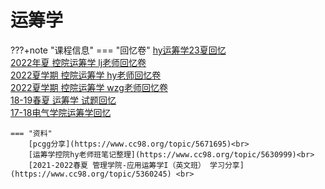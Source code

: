 # 运筹学

???+note "课程信息"
    === "回忆卷"
        [hy运筹学23夏回忆](https://www.cc98.org/topic/5630278)<br>
        [2022年夏 控院运筹学 lj老师回忆卷](https://www.cc98.org/topic/5345089)<br>
        [2022夏学期 控院运筹学 hy老师回忆卷](https://www.cc98.org/topic/5344993)<br>
        [2022夏学期 控院运筹学 wzg老师回忆卷](https://www.cc98.org/topic/5344941)<br>
        [18-19春夏 运筹学 试题回忆](https://www.cc98.org/topic/4855659)<br>
        [17-18电气学院运筹学回忆](https://www.cc98.org/topic/4778040)<br>
        
    === "资料"
    	[pcgg分享](https://www.cc98.org/topic/5671695)<br>
        [运筹学控院hy老师班笔记整理](https://www.cc98.org/topic/5630999)<br>
        [2021-2022春夏 管理学院-应用运筹学I（英文班） 学习分享](https://www.cc98.org/topic/5360245) <br>

